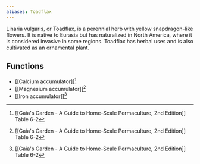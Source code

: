 ```yaml
---
aliases: Toadflax
---
```

Linaria vulgaris, or Toadflax, is a perennial herb with yellow snapdragon-like flowers. It is native to Eurasia but has naturalized in North America, where it is considered invasive in some regions. Toadflax has herbal uses and is also cultivated as an ornamental plant.

## Functions
- [[Calcium accumulator]][^1]
- [[Magnesium accumulator]][^1]
- [[Iron accumulator]][^1]

[^1]: [[Gaia's Garden - A Guide to Home-Scale Permaculture, 2nd Edition]] Table 6-2
